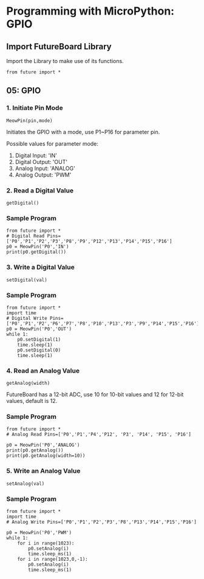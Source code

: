 # Programming with MicroPython: GPIO

## Import FutureBoard Library

Import the Library to make use of its functions.

    from future import *
    
## 05: GPIO

### 1. Initiate Pin Mode

    MeowPin(pin,mode)
    
Initiates the GPIO with a mode, use P1~P16 for parameter pin.

Possible values for parameter mode:
1. Digital Input: 'IN'
2. Digital Output: 'OUT' 
3. Analog Input: 'ANALOG'  
4. Analog Output: 'PWM'

### 2. Read a Digital Value

    getDigital() 

### Sample Program

    from future import *
    # Digital Read Pins=['P0','P1','P2','P3','P8','P9','P12','P13','P14','P15','P16']
    p0 = MeowPin('P0','IN')
    print(p0.getDigital())

### 3. Write a Digital Value

    setDigital(val)
    
### Sample Program

    from future import *
    import time
    # Digital Write Pins=['P0','P1','P2','P6','P7','P8','P10','P13','P3','P9','P14','P15','P16']
    p0 = MeowPin('P0','OUT')
    while 1:
        p0.setDigital(1)
        time.sleep(1)
        p0.setDigital(0)
        time.sleep(1)
        
### 4. Read an Analog Value

    getAnalog(width)
    
FutureBoard has a 12-bit ADC, use 10 for 10-bit values and 12 for 12-bit values, default is 12.

### Sample Program

    from future import *
    # Analog Read Pins=['P0','P1','P4','P12', 'P3', 'P14', 'P15', 'P16']
    
    p0 = MeowPin('P0','ANALOG')
    print(p0.getAnalog())
    print(p0.getAnalog(width=10))
    
### 5. Write an Analog Value

    setAnalog(val)

### Sample Program
    
    from future import *
    import time
    # Analog Write Pins=['P0','P1','P2','P3','P8','P13','P14','P15','P16']
    
    p0 = MeowPin('P0','PWM')
    while 1:
        for i in range(1023): 
            p0.setAnalog(i)
            time.sleep_ms(1)
        for i in range(1023,0,-1): 
            p0.setAnalog(i)
            time.sleep_ms(1)
            
